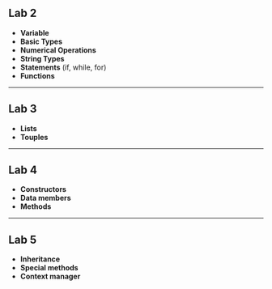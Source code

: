 ## Lab 2

- **Variable**
- **Basic Types**
- **Numerical Operations**
- **String Types**
- **Statements** (if, while, for)
- **Functions**

---

## Lab 3

- **Lists**
- **Touples**

---
## Lab 4

- **Constructors**
- **Data members**
- **Methods**

---
## Lab 5

- **Inheritance**
- **Special methods**
- **Context manager**
